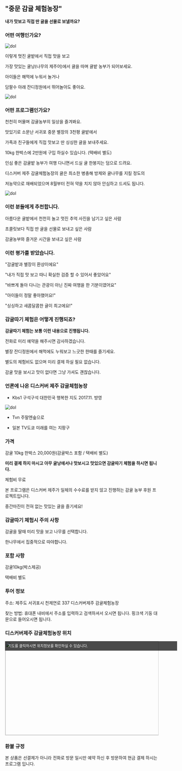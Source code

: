 ## "중문 감귤 체험농장"

 **내가 맛보고 직접 딴 귤을 선물로 보낼까요?**


### 어떤 여행인가요?
![dol](https://s5.postimg.org/fe75nm4nr/20171106_123659.jpg#center)


이렇게 멋진 귤밭에서 직접 맛을 보고 

가장 맛있는 귤낭(나무의 제주어)에서 귤을 따며 귤밭 농부가 되어보세요.  

아이들은 해먹에 누워서 놀거나

담팔수 아래 잔디정원에서 뛰어놀아도 좋아요.


![dol](https://s5.postimg.org/r3b5bl3c7/20171113_091047.jpg#center)



### 어떤 프로그램인가요?

천천히 머물며 감귤농부의 일상을 즐겨봐요.
 
맛있기로 소문난 서귀포 중문 별장의  3천평 귤밭에서 

가족과 친구들에게 직접 맛보고 딴 싱싱한 귤을 보내주세요. 
 
10kg 한박스에 2만원에 구입 하실수 있습니다. (택배비 별도)

인심 좋은 감귤밭 농부가 여행 다니면서 드실 귤 한봉지는 덤으로 드려요.



디스커버 제주 감귤체험농장의 귤은 최소한 병충해 방제와 귤나무를 지킬 정도의 

저농약으로 재배되었으며 8월부터 전혀 약을 치지 않아 안심하고 드셔도 됩니다.

![dol](https://s5.postimg.org/kpm28jgif/20171113_105745.jpg#center)



### 이런 분들에게 추천합니다.
 
아름다운 귤밭에서 천천히 놀고 멋진 추억 사진을 남기고 싶은 사람

초콜릿보다 직접 딴 귤을 선물로 보내고 싶은 사람 

감귤농부와 즐거운 시간을 보내고 싶은 사람



### 이런 평가를 받았습니다.

"감귤밭과 별장이 환상이에요"

"내가 직접 맛 보고 따니 확실한 검증 할 수 있어서 좋았어요"

"바쁘게 돌아 다니는 관광이 아닌 진짜 여행을 한 기분이였어요"

"아이들이 정말 좋아했어요!"

"싱싱하고 새콤달콤한 귤이 최고에요!"




### 감귤따기 체험은 어떻게 진행되죠?

**감귤따기 체험는 보통 이런 내용으로 진행됩니다.**

전화로 미리 예약을 해주시면 감사하겠습니다.

별장 잔디정원에서 해먹에도 누워보고 느긋한 한때를 즐기세요. 

별도의 체험비도 없으며 미리 결제 하실 필요 없습니다. 

감귤 맛을 보시고 맛이 없다면 그냥 가셔도 괜찮습니다. 
 



### 언론에 나온 디스커버 제주 감귤체험농장

- Kbs1 구석구석 대한민국 행복한 지도 2017.11. 방영

![dol](https://s5.postimg.org/6j6bd3vav/20171113_105009.jpg#center)

- Tvn 주말엔숲으로 

- 일본 TV도쿄 미래를 여는 지팡구 


### 가격

감귤 10kg 한박스 20,000원(감귤박스 포함 / 택배비 별도) 

**미리 결제 하지 마시고 아무 귤낭에서나 맛보시고 맛있으면 감귤따기 체험을 하시면 됩니다.**

체험비 무료

본 프로그램은 디스커버 제주가 일체의 수수료를 받지 않고 진행하는 
감귤 농부 후원 프로젝트입니다. 

중간마진이 전혀 없는 맛있는 귤을 즐기세요!   
 
### 감귤따기 체험시 주의 사항

감귤을 딸때 미리 맛을 보고 나무를 선택합니다. 

한나무에서 집중적으로 따야합니다. 
 



### 포함 사항

감귤10kg(박스제공)

택배비 별도


### 투어 정보

주소: 제주도 서귀포시 천제연로 337 디스커버제주 감귤체험농장 

찾는 방법: 휴대폰 내비에서 주소를 입력하고 검색하셔서 오시면 됩니다. 
                 핑크색 기둥 대문으로 들어오시면 됩니다.


### 디스커버제주 감귤체험농장 위치

<a href="http://map.daum.net/?urlX=369588&urlY=-66560&urlLevel=3&map_type=TYPE_MAP&map_hybrid=false&SHOWMARK=true" target="_blank"><span style="background:#000;position:absolute;width:557px;opacity:.7;filter:alpha(opacity=70);color:#fff;overflow:hidden;font:12px/1.5 Dotum, '돋움', sans-serif;text-decoration:none;padding:7px 0px 0px 10px; height: 24px;">지도를 클릭하시면 위치정보를 확인하실 수 있습니다.</span><img width="565" height="308" src="http://map2.daum.net/map/mapservice?MX=369588&MY=-66560&SCALE=2.5&IW=565&IH=308&COORDSTM=WCONGNAMUL" style="border:1px solid #ccc"></a>


### 환불 규정
본 상품은 선결제가 아니라 전화로 방문 일시만 예약 하신 후 
방문하여 현금 결제 하시는 프로그램 입니다. 
